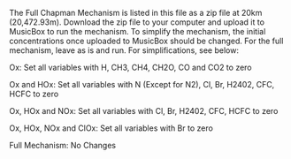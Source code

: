 The Full Chapman Mechanism is listed in this file as a zip file at 20km (20,472.93m). Download the zip file to your computer and upload it to MusicBox to run the mechanism. To simplify the mechanism, the initial concentrations once uploaded to MusicBox should be changed. For the full mechanism, leave as is and run. For simplifications, see below:

Ox: Set all variables with H, CH3, CH4, CH2O, CO and CO2 to zero

Ox and HOx: Set all variables with N (Except for N2), Cl, Br, H2402, CFC, HCFC to zero

Ox, HOx and NOx: Set all variables with Cl, Br, H2402, CFC, HCFC to zero

Ox, HOx, NOx and ClOx: Set all variables with Br to zero

Full Mechanism: No Changes


